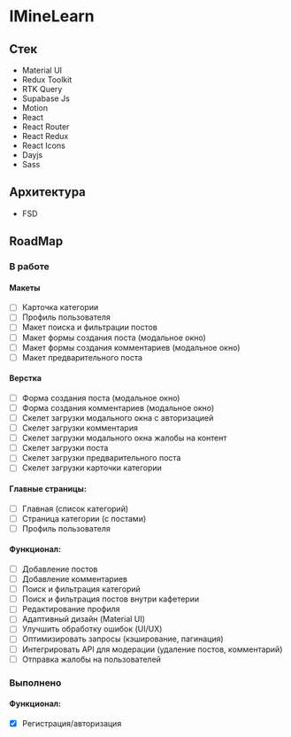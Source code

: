 # IMineLearn

## Стек
<ul>
    <li>Material UI</li>
    <li>Redux Toolkit</li>
    <li>RTK Query</li>
    <li>Supabase Js</li>
    <li>Motion</li>
    <li>React</li>
    <li>React Router</li>
    <li>React Redux</li>
    <li>React Icons</li>
    <li>Dayjs</li>
    <li>Sass</li>
</ul>

## Архитектура
<ul>
    <li>FSD</li>
</ul>

## RoadMap

### В работе

#### Макеты
- [ ] Карточка категории
- [ ] Профиль пользователя
- [ ] Макет поиска и фильтрации постов
- [ ] Макет формы создания поста (модальное окно)
- [ ] Макет формы создания комментариев (модальное окно)
- [ ] Макет предварительного поста

#### Верстка
- [ ] Форма создания поста (модальное окно)
- [ ] Форма создания комментариев (модальное окно)
- [ ] Скелет загрузки модального окна с авторизацией
- [ ] Скелет загрузки комментария
- [ ] Скелет загрузки модального окна жалобы на контент
- [ ] Скелет загрузки поста
- [ ] Скелет загрузки предварительного поста
- [ ] Скелет загрузки карточки категории

#### Главные страницы:
- [ ] Главная (список категорий)
- [ ] Страница категории (с постами)
- [ ] Профиль пользователя

#### Функционал:
- [ ] Добавление постов
- [ ] Добавление комментариев
- [ ] Поиск и фильтрация категорий
- [ ] Поиск и фильтрация постов внутри кафетерии
- [ ] Редактирование профиля
- [ ] Адаптивный дизайн (Material UI)
- [ ] Улучшить обработку ошибок (UI/UX)
- [ ] Оптимизировать запросы (кэширование, пагинация)
- [ ] Интегрировать API для модерации (удаление постов, комментарий)
- [ ] Отправка жалобы на пользователей

### Выполнено

#### Функционал:
- [X] Регистрация/авторизация